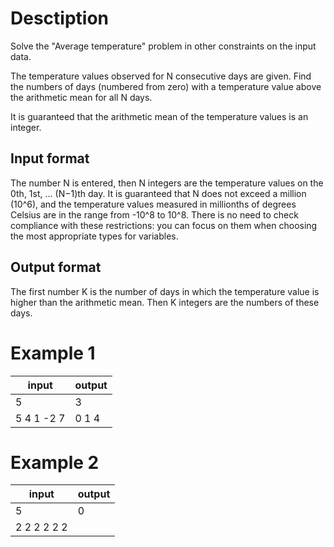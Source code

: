 # Desctiption

Solve the "Average temperature" problem in other constraints on the input data.

The temperature values observed for N consecutive days are given. Find the numbers of days (numbered from zero) with a temperature value above the arithmetic mean for all N days.

It is guaranteed that the arithmetic mean of the temperature values is an integer.

## Input format
The number N is entered, then N integers are the temperature values on the 0th, 1st, ... (N−1)th day. It is guaranteed that N does not exceed a million (10^6), and the temperature values measured in millionths of degrees Celsius are in the range from -10^8 to 10^8. There is no need to check compliance with these restrictions: you can focus on them when choosing the most appropriate types for variables.

## Output format
The first number K is the number of days in which the temperature value is higher than the arithmetic mean. Then K integers are the numbers of these days.  

# Example 1
|input|output|
|-|-|
|5|3|
|5 4 1 -2 7|0 1 4|

# Example 2
|input|output|
|-|-|
|5|0|
|2 2 2 2 2 2||